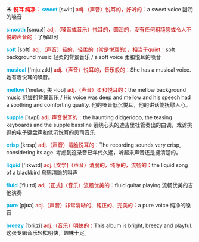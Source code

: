 ☀ <font color="red">**悦耳 纯净：**</font>
<font color="sky blue">**sweet**</font> [swi:t] 
<font color="#c00000">adj.（声音）悦耳的，好听的：</font>a sweet voice 甜润的嗓音

<font color="sky blue">**smooth**</font> [smu:ð] 
<font color="#c00000">adj.（嗓音或音乐）悦耳的，圆润的，没有任何粗糙感或令人不悦的声音的：</font>了解即可

<font color="sky blue">**soft**</font> [sɒft] 
<font color="#c00000">adj.（声音）轻的，轻柔的（常是悦耳的），相当于quiet：</font>soft background music 轻柔的背景音乐 / a soft voice 柔和悦耳的嗓音

<font color="sky blue">**musical**</font> ['mju:zɪkl] 
<font color="#c00000">adj.（声音）悦耳的，音乐般的：</font>She has a musical voice. 她有着悦耳的嗓音。
             
<font color="sky blue">**mellow**</font> [ˈmeləʊ; 美 -loʊ]
<font color="#c00000">adj.（声音）柔和悦耳的：</font>the mellow background music 舒缓的背景音乐 / His voice was deep and mellow and his speech had a soothing and comforting quality. 他的嗓音低沉悦耳，他的讲话能抚慰人心。         

<font color="sky blue">**supple**</font> [ˈsʌpl]
<font color="#c00000">adj. 声音悦耳的：</font>the haunting didgeridoo, the teasing keyboards and the supple bassline 萦绕心头的迪吉里杜管奏出的曲调，戏谑挑逗的电子键盘声和低沉悦耳的贝司音乐

<font color="sky blue">**crisp**</font> [krɪsp]
<font color="#c00000">adj.（声音）清脆悦耳的：</font>The recording sounds very crisp, considering its age. 考虑到这录音已年代久远，听起来声音还是挺清楚的。

<font color="sky blue">**liquid**</font> ['lɪkwɪd] 
<font color="#c00000">adj. [文学]（声音）清脆的，纯净的，流畅的：</font>the liquid song of a blackbird 乌鸫清脆的叫声
           
<font color="sky blue">**fluid**</font> [ˈflu:ɪd]
<font color="#c00000">adj. [正式]（音乐）流畅优美的：</font>fluid guitar playing 流畅优美的吉他演奏

<font color="sky blue">**pure**</font> [pjʊə] 
<font color="#c00000">adj.（声音）非常清晰的、纯正的、完美的：</font>a pure voice 纯净的嗓音
           
<font color="sky blue">**breezy**</font> [ˈbri:zi]
<font color="#c00000">adj.（音乐）明快的：</font>This album is bright, breezy and playful. 这张专辑音乐轻松明快，趣味十足。


